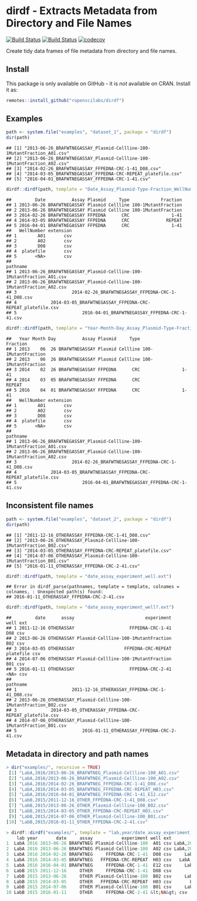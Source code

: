 # dirdf - Extracts Metadata from Directory and File Names

[![Build Status](https://travis-ci.org/ropenscilabs/dirdf.svg)](https://travis-ci.org/ropenscilabs/dirdf) 
[![Build Status](https://ci.appveyor.com/api/projects/status/egi4i7nwyvrvm160?svg=true)](https://ci.appveyor.com/project/HenrikBengtsson/dirdf)
[![codecov](https://codecov.io/gh/ropenscilabs/dirdf/badge.svg)](https://codecov.io/gh/ropenscilabs/dirdf)

Create tidy data frames of file metadata from directory and file names.


## Install

This package is only available on GitHub - it is _not_ available on CRAN.  Install it as:
```r
remotes::install_github("ropenscilabs/dirdf")
```


## Examples

``` r
path <- system.file("examples", "dataset_1", package = "dirdf")
dir(path)
```

    ## [1] "2013-06-26_BRAFWTNEGASSAY_Plasmid-Cellline-100-1MutantFraction_A01.csv"
    ## [2] "2013-06-26_BRAFWTNEGASSAY_Plasmid-Cellline-100-1MutantFraction_A02.csv"
    ## [3] "2014-02-26_BRAFWTNEGASSAY_FFPEDNA-CRC-1-41_D08.csv"                    
    ## [4] "2014-03-05_BRAFWTNEGASSAY_FFPEDNA-CRC-REPEAT_platefile.csv"            
    ## [5] "2016-04-01_BRAFWTNEGASSAY_FFPEDNA-CRC-1-41.csv"

``` r
dirdf::dirdf(path, template = "Date_Assay_Plasmid-Type-Fraction_WellNumber?.extension")
```

    ##         Date          Assay Plasmid     Type            Fraction
    ## 1 2013-06-26 BRAFWTNEGASSAY Plasmid Cellline 100-1MutantFraction
    ## 2 2013-06-26 BRAFWTNEGASSAY Plasmid Cellline 100-1MutantFraction
    ## 3 2014-02-26 BRAFWTNEGASSAY FFPEDNA      CRC                1-41
    ## 4 2014-03-05 BRAFWTNEGASSAY FFPEDNA      CRC              REPEAT
    ## 5 2016-04-01 BRAFWTNEGASSAY FFPEDNA      CRC                1-41
    ##   WellNumber extension
    ## 1        A01       csv
    ## 2        A02       csv
    ## 3        D08       csv
    ## 4  platefile       csv
    ## 5       <NA>       csv
    ##                                                                 pathname
    ## 1 2013-06-26_BRAFWTNEGASSAY_Plasmid-Cellline-100-1MutantFraction_A01.csv
    ## 2 2013-06-26_BRAFWTNEGASSAY_Plasmid-Cellline-100-1MutantFraction_A02.csv
    ## 3                     2014-02-26_BRAFWTNEGASSAY_FFPEDNA-CRC-1-41_D08.csv
    ## 4             2014-03-05_BRAFWTNEGASSAY_FFPEDNA-CRC-REPEAT_platefile.csv
    ## 5                         2016-04-01_BRAFWTNEGASSAY_FFPEDNA-CRC-1-41.csv

``` r
dirdf::dirdf(path, template = "Year-Month-Day_Assay_Plasmid-Type-Fraction_WellNumber?.extension")
```

    ##   Year Month Day          Assay Plasmid     Type            Fraction
    ## 1 2013    06  26 BRAFWTNEGASSAY Plasmid Cellline 100-1MutantFraction
    ## 2 2013    06  26 BRAFWTNEGASSAY Plasmid Cellline 100-1MutantFraction
    ## 3 2014    02  26 BRAFWTNEGASSAY FFPEDNA      CRC                1-41
    ## 4 2014    03  05 BRAFWTNEGASSAY FFPEDNA      CRC              REPEAT
    ## 5 2016    04  01 BRAFWTNEGASSAY FFPEDNA      CRC                1-41
    ##   WellNumber extension
    ## 1        A01       csv
    ## 2        A02       csv
    ## 3        D08       csv
    ## 4  platefile       csv
    ## 5       <NA>       csv
    ##                                                                 pathname
    ## 1 2013-06-26_BRAFWTNEGASSAY_Plasmid-Cellline-100-1MutantFraction_A01.csv
    ## 2 2013-06-26_BRAFWTNEGASSAY_Plasmid-Cellline-100-1MutantFraction_A02.csv
    ## 3                     2014-02-26_BRAFWTNEGASSAY_FFPEDNA-CRC-1-41_D08.csv
    ## 4             2014-03-05_BRAFWTNEGASSAY_FFPEDNA-CRC-REPEAT_platefile.csv
    ## 5                         2016-04-01_BRAFWTNEGASSAY_FFPEDNA-CRC-1-41.csv

Inconsistent file names
-----------------------

``` r
path <- system.file("examples", "dataset_2", package = "dirdf")
dir(path)
```

    ## [1] "2011-12-16_OTHERASSAY_FFPEDNA-CRC-1-41_D08.csv"                    
    ## [2] "2013-06-26_OTHERASSAY_Plasmid-Cellline-100-1MutantFraction_B02.csv"
    ## [3] "2014-03-05_OTHERASSAY_FFPEDNA-CRC-REPEAT_platefile.csv"            
    ## [4] "2014-07-06_OTHERASSAY_Plasmid-Cellline-100-1MutantFraction_B01.csv"
    ## [5] "2016-01-11_OTHERASSAY_FFPEDNA-CRC-2-41.csv"

``` r
dirdf::dirdf(path, template = "date_assay_experiment_well.ext")
```

    ## Error in dirdf_parse(pathnames, template = template, colnames = colnames, : Unexpected path(s) found:
    ## 2016-01-11_OTHERASSAY_FFPEDNA-CRC-2-41.csv

``` r
dirdf::dirdf(path, template = "date_assay_experiment_well?.ext")
```

    ##         date      assay                           experiment      well ext
    ## 1 2011-12-16 OTHERASSAY                     FFPEDNA-CRC-1-41       D08 csv
    ## 2 2013-06-26 OTHERASSAY Plasmid-Cellline-100-1MutantFraction       B02 csv
    ## 3 2014-03-05 OTHERASSAY                   FFPEDNA-CRC-REPEAT platefile csv
    ## 4 2014-07-06 OTHERASSAY Plasmid-Cellline-100-1MutantFraction       B01 csv
    ## 5 2016-01-11 OTHERASSAY                     FFPEDNA-CRC-2-41      <NA> csv
    ##                                                             pathname
    ## 1                     2011-12-16_OTHERASSAY_FFPEDNA-CRC-1-41_D08.csv
    ## 2 2013-06-26_OTHERASSAY_Plasmid-Cellline-100-1MutantFraction_B02.csv
    ## 3             2014-03-05_OTHERASSAY_FFPEDNA-CRC-REPEAT_platefile.csv
    ## 4 2014-07-06_OTHERASSAY_Plasmid-Cellline-100-1MutantFraction_B01.csv
    ## 5                         2016-01-11_OTHERASSAY_FFPEDNA-CRC-2-41.csv

Metadata in directory and path names
------------------------------------

``` r
> dir("examples/", recursive = TRUE)
 [1] "LabA,2016/2013-06-26_BRAFWTNEG_Plasmid-Cellline-100_A01.csv"
 [2] "LabA,2016/2013-06-26_BRAFWTNEG_Plasmid-Cellline-100_A02.csv"
 [3] "LabA,2016/2014-02-26_BRAFWTNEG_FFPEDNA-CRC-1-41_D08.csv"
 [4] "LabA,2016/2014-03-05_BRAFWTNEG_FFPEDNA-CRC-REPEAT_H03.csv"
 [5] "LabA,2016/2016-04-01_BRAFWTNEG_FFPEDNA-CRC-1-41_E12.csv"
 [6] "LabB,2015/2011-12-16_OTHER_FFPEDNA-CRC-1-41_D08.csv"
 [7] "LabB,2015/2013-06-26_OTHER_Plasmid-Cellline-100_B02.csv"
 [8] "LabB,2015/2014-03-05_OTHER_FFPEDNA-CRC-REPEAT_H03.csv"
 [9] "LabB,2015/2014-07-06_OTHER_Plasmid-Cellline-100_B01.csv"
[10] "LabB,2015/2016-01-11_OTHER_FFPEDNA-CRC-2-41.csv"

> dirdf::dirdf("examples/", template = "lab,year/date_assay_experiment_well?.ext")
    lab year       date     assay           experiment well ext                                                    pathname
1  LabA 2016 2013-06-26 BRAFWTNEG Plasmid-Cellline-100  A01 csv LabA,2016/2013-06-26_BRAFWTNEG_Plasmid-Cellline-100_A01.csv
2  LabA 2016 2013-06-26 BRAFWTNEG Plasmid-Cellline-100  A02 csv LabA,2016/2013-06-26_BRAFWTNEG_Plasmid-Cellline-100_A02.csv
3  LabA 2016 2014-02-26 BRAFWTNEG     FFPEDNA-CRC-1-41  D08 csv     LabA,2016/2014-02-26_BRAFWTNEG_FFPEDNA-CRC-1-41_D08.csv
4  LabA 2016 2014-03-05 BRAFWTNEG   FFPEDNA-CRC-REPEAT  H03 csv   LabA,2016/2014-03-05_BRAFWTNEG_FFPEDNA-CRC-REPEAT_H03.csv
5  LabA 2016 2016-04-01 BRAFWTNEG     FFPEDNA-CRC-1-41  E12 csv     LabA,2016/2016-04-01_BRAFWTNEG_FFPEDNA-CRC-1-41_E12.csv
6  LabB 2015 2011-12-16     OTHER     FFPEDNA-CRC-1-41  D08 csv         LabB,2015/2011-12-16_OTHER_FFPEDNA-CRC-1-41_D08.csv
7  LabB 2015 2013-06-26     OTHER Plasmid-Cellline-100  B02 csv     LabB,2015/2013-06-26_OTHER_Plasmid-Cellline-100_B02.csv
8  LabB 2015 2014-03-05     OTHER   FFPEDNA-CRC-REPEAT  H03 csv       LabB,2015/2014-03-05_OTHER_FFPEDNA-CRC-REPEAT_H03.csv
9  LabB 2015 2014-07-06     OTHER Plasmid-Cellline-100  B01 csv     LabB,2015/2014-07-06_OTHER_Plasmid-Cellline-100_B01.csv
10 LabB 2015 2016-01-11     OTHER     FFPEDNA-CRC-2-41 &lt;NA&gt; csv    LabB,2015/2016-01-11_OTHER_FFPEDNA-CRC-2-41.csv
```
